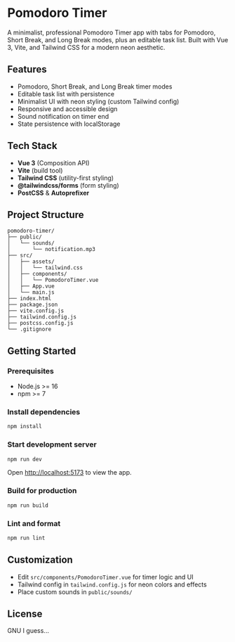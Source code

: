 # Pomodoro Timer

A minimalist, professional Pomodoro Timer app with tabs for Pomodoro, Short Break, and Long Break modes, plus an editable task list. Built with Vue 3, Vite, and Tailwind CSS for a modern neon aesthetic.

## Features
- Pomodoro, Short Break, and Long Break timer modes
- Editable task list with persistence
- Minimalist UI with neon styling (custom Tailwind config)
- Responsive and accessible design
- Sound notification on timer end
- State persistence with localStorage

## Tech Stack
- **Vue 3** (Composition API)
- **Vite** (build tool)
- **Tailwind CSS** (utility-first styling)
- **@tailwindcss/forms** (form styling)
- **PostCSS** & **Autoprefixer**

## Project Structure
```
pomodoro-timer/
├── public/
│   └── sounds/
│       └── notification.mp3
├── src/
│   ├── assets/
│   │   └── tailwind.css
│   ├── components/
│   │   └── PomodoroTimer.vue
│   ├── App.vue
│   └── main.js
├── index.html
├── package.json
├── vite.config.js
├── tailwind.config.js
├── postcss.config.js
└── .gitignore
```

## Getting Started

### Prerequisites
- Node.js >= 16
- npm >= 7

### Install dependencies
```sh
npm install
```

### Start development server
```sh
npm run dev
```

Open [http://localhost:5173](http://localhost:5173) to view the app.

### Build for production
```sh
npm run build
```

### Lint and format
```sh
npm run lint
```

## Customization
- Edit `src/components/PomodoroTimer.vue` for timer logic and UI
- Tailwind config in `tailwind.config.js` for neon colors and effects
- Place custom sounds in `public/sounds/`

## License
GNU I guess...

